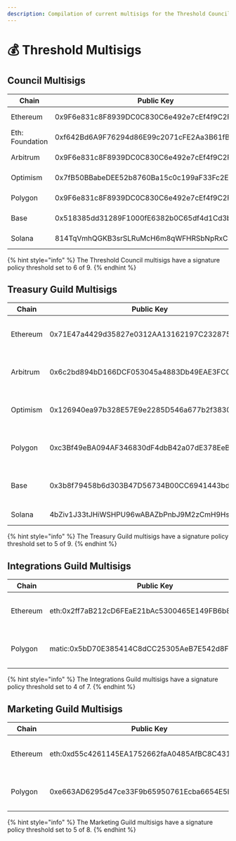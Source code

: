 ```yaml
---
description: Compilation of current multisigs for the Threshold Council and Guilds
---
```


# 💰 Threshold Multisigs

## Council Multisigs



| Chain           | Public Key                                   | Safe Link                                                                                                                                                                            |
| --------------- | -------------------------------------------- | ------------------------------------------------------------------------------------------------------------------------------------------------------------------------------------ |
| Ethereum        | 0x9F6e831c8F8939DC0C830C6e492e7cEf4f9C2F5f   | [https://app.safe.global/home?safe=eth:0x9F6e831c8F8939DC0C830C6e492e7cEf4f9C2F5f](https://app.safe.global/home?safe=eth:0x9F6e831c8F8939DC0C830C6e492e7cEf4f9C2F5f)                 |
| Eth: Foundation | 0xf642Bd6A9F76294d86E99c2071cFE2Aa3B61fBDa   | [https://app.safe.global/home?safe=eth:0xf642Bd6A9F76294d86E99c2071cFE2Aa3B61fBDa](https://app.safe.global/home?safe=eth:0xf642Bd6A9F76294d86E99c2071cFE2Aa3B61fBDa)                 |
| Arbitrum        | 0x9F6e831c8F8939DC0C830C6e492e7cEf4f9C2F5f   | [https://app.safe.global/home?safe=arb1:0x9F6e831c8F8939DC0C830C6e492e7cEf4f9C2F5f](https://app.safe.global/home?safe=arb1:0x9F6e831c8F8939DC0C830C6e492e7cEf4f9C2F5f)               |
| Optimism        | 0x7fB50BBabeDEE52b8760Ba15c0c199aF33Fc2EfA   | [https://app.safe.global/home?safe=oeth:0x7fB50BBabeDEE52b8760Ba15c0c199aF33Fc2EfA](https://app.safe.global/home?safe=oeth:0x7fB50BBabeDEE52b8760Ba15c0c199aF33Fc2EfA)               |
| Polygon         | 0x9F6e831c8F8939DC0C830C6e492e7cEf4f9C2F5f   | [https://app.safe.global/home?safe=matic:0x9F6e831c8F8939DC0C830C6e492e7cEf4f9C2F5f](https://app.safe.global/home?safe=matic:0x9F6e831c8F8939DC0C830C6e492e7cEf4f9C2F5f)             |
| Base            | 0x518385dd31289F1000fE6382b0C65df4d1Cd3bfC   | [https://app.safe.global/home?safe=base:0x518385dd31289F1000fE6382b0C65df4d1Cd3bfC](https://app.safe.global/home?safe=base:0x518385dd31289F1000fE6382b0C65df4d1Cd3bfC)               |
| Solana          | 814TqVmhQGKB3srSLRuMcH6m8qWFHRSbNpRxC5Xnador | [https://v3.squads.so/owners/M1NVajFvdzNFUHI0VUNpOUJuMmpxNmhjMjdQRVRHWDVkTjZrY3puc1ZUWkQ=](https://v3.squads.so/owners/M1NVajFvdzNFUHI0VUNpOUJuMmpxNmhjMjdQRVRHWDVkTjZrY3puc1ZUWkQ=) |

{% hint style="info" %}
The Threshold Council multisigs have a signature policy threshold set to 6 of 9.
{% endhint %}



## Treasury Guild Multisigs



| Chain    | Public Key                                   | Safe Link                                                                                                                                                                |
| -------- | -------------------------------------------- | ------------------------------------------------------------------------------------------------------------------------------------------------------------------------ |
| Ethereum | 0x71E47a4429d35827e0312AA13162197C23287546   | [https://app.safe.global/home?safe=eth:0x71E47a4429d35827e0312AA13162197C23287546](https://app.safe.global/home?safe=eth:0x71E47a4429d35827e0312AA13162197C23287546)     |
| Arbitrum | 0x6c2bd894bD166DCF053045a4883Db49EAE3FC01C   | [https://app.safe.global/home?safe=arb1:0x6c2bd894bD166DCF053045a4883Db49EAE3FC01C](https://app.safe.global/home?safe=arb1:0x6c2bd894bD166DCF053045a4883Db49EAE3FC01C)   |
| Optimism | 0x126940ea97b328E57E9e2285D546a677b2f38300   | [https://app.safe.global/home?safe=oeth:0x126940ea97b328E57E9e2285D546a677b2f38300](https://app.safe.global/home?safe=oeth:0x126940ea97b328E57E9e2285D546a677b2f38300)   |
| Polygon  | 0xc3Bf49eBA094AF346830dF4dbB42a07dE378EeB6   | [https://app.safe.global/home?safe=matic:0xc3Bf49eBA094AF346830dF4dbB42a07dE378EeB6](https://app.safe.global/home?safe=matic:0xc3Bf49eBA094AF346830dF4dbB42a07dE378EeB6) |
| Base     | 0x3b8f79458b6d303B47D56734B00CC6941443bd95   | [https://app.safe.global/home?safe=base:0x3b8f79458b6d303B47D56734B00CC6941443bd95](https://app.safe.global/home?safe=base:0x3b8f79458b6d303B47D56734B00CC6941443bd95)   |
| Solana   | 4bZiv1J33tJHiWSHPU96wABAZbPnbJ9M2zCmH9Hs12SW | [https://app.realms.today/dao/4bZiv1J33tJHiWSHPU96wABAZbPnbJ9M2zCmH9Hs12SW](https://app.realms.today/dao/4bZiv1J33tJHiWSHPU96wABAZbPnbJ9M2zCmH9Hs12SW)                   |

{% hint style="info" %}
The Treasury Guild multisigs have a signature policy threshold set to 5 of 9.
{% endhint %}

## Integrations Guild Multisigs



| Chain    | Public Key                                       | Safe Link                                                                                                                                                                |
| -------- | ------------------------------------------------ | ------------------------------------------------------------------------------------------------------------------------------------------------------------------------ |
| Ethereum | eth:0x2ff7aB212cD6FEaE21bAc5300465E149FB6b85a9   | [https://app.safe.global/home?safe=eth:0x2ff7aB212cD6FEaE21bAc5300465E149FB6b85a9](https://app.safe.global/home?safe=eth:0x2ff7aB212cD6FEaE21bAc5300465E149FB6b85a9)     |
| Polygon  | matic:0x5bD70E385414C8dCC25305AeB7E542d8FC70e667 | [https://app.safe.global/home?safe=matic:0x5bD70E385414C8dCC25305AeB7E542d8FC70e667](https://app.safe.global/home?safe=matic:0x5bD70E385414C8dCC25305AeB7E542d8FC70e667) |

{% hint style="info" %}
The Integrations Guild multisigs have a signature policy threshold set to 4 of 7.
{% endhint %}

## Marketing Guild Multisigs



| Chain    | Public Key                                     | Safe Link                                                                                                                                                                |
| -------- | ---------------------------------------------- | ------------------------------------------------------------------------------------------------------------------------------------------------------------------------ |
| Ethereum | eth:0xd55c4261145EA1752662faA0485AfBC8C431b0CA | [https://app.safe.global/home?safe=eth:0xd55c4261145EA1752662faA0485AfBC8C431b0CA](https://app.safe.global/home?safe=eth:0xd55c4261145EA1752662faA0485AfBC8C431b0CA)     |
| Polygon  | 0xe663AD6295d47ce33F9b65950761Ecba6654E5E8     | [https://app.safe.global/home?safe=matic:0xe663AD6295d47ce33F9b65950761Ecba6654E5E8](https://app.safe.global/home?safe=matic:0xe663AD6295d47ce33F9b65950761Ecba6654E5E8) |

{% hint style="info" %}
The Marketing Guild multisigs have a signature policy threshold set to 5 of 8.
{% endhint %}

